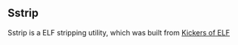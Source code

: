 ## Sstrip

Sstrip is a ELF stripping utility, which was built from [Kickers of ELF](http://muppetlabs.com/~breadbox/software/elfkickers.html)
